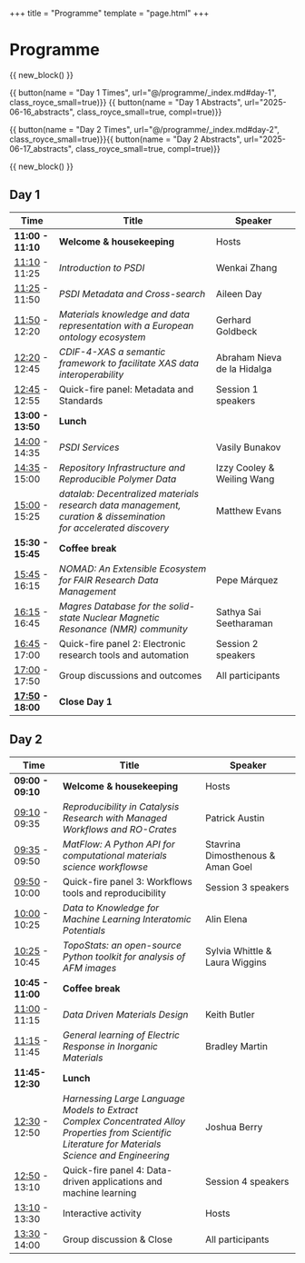 +++
title = "Programme"
template = "page.html"
+++
# Programme
{{ new_block() }}
<div class="d-flex justify-center">
{{ button(name = "Day 1 Times", url="@/programme/_index.md#day-1", class_royce_small=true)}} {{ button(name = "Day 1 Abstracts", url="2025-06-16_abstracts", class_royce_small=true, compl=true)}}

{{ button(name = "Day 2 Times", url="@/programme/_index.md#day-2", class_royce_small=true)}}{{ button(name = "Day 2 Abstracts", url="2025-06-17_abstracts", class_royce_small=true, compl=true)}}
</div>

{{ new_block() }}

## Day 1 
| Time  | Title  | Speaker  |
|---|---|---|
| **11:00 - 11:10** |**Welcome & housekeeping**  | Hosts  |
|[11:10](https://time.is/1110_16_June_2025_in_BST) - 11:25|*Introduction to PSDI*   | Wenkai Zhang   |
|[11:25](https://time.is/1125_16_June_2025_in_BST) - 11:50 |*PSDI Metadata and Cross-search*   | Aileen Day  |
|[11:50](https://time.is/1150_16_June_2025_in_BST) - 12:20  |*Materials knowledge and data representation with a European ontology ecosystem*  | Gerhard Goldbeck |
|[12:20](https://time.is/1220_16_June_2025_in_BST) - 12:45  |*CDIF-4-XAS a semantic framework to facilitate XAS data interoperability*|Abraham Nieva de la Hidalga |  
|[12:45](https://time.is/1245_16_June_2025_in_BST) - 12:55  |Quick-fire panel: Metadata and Standards| Session 1 speakers |
|**13:00 - 13:50**|**Lunch**||
|[14:00](https://time.is/1400_16_June_2025_in_BST) - 14:35|*PSDI Services*|Vasily Bunakov|
|[14:35](https://time.is/1435_16_June_2025_in_BST) - 15:00|*Repository Infrastructure and Reproducible Polymer Data*|Izzy Cooley & Weiling Wang||
|[15:00](https://time.is/1500_16_June_2025_in_BST) - 15:25|*datalab: Decentralized materials research data management, curation & dissemination<br>for accelerated discovery*| Matthew Evans||
|**15:30 - 15:45**|**Coffee break**||
|[15:45](https://time.is/1545_16_June_2025_in_BST) - 16:15|*NOMAD: An Extensible Ecosystem for FAIR Research Data Management*|Pepe Márquez||
|[16:15](https://time.is/1615_16_June_2025_in_BST) - 16:45|*Magres Database for the solid-state Nuclear Magnetic Resonance (NMR) community*| Sathya Sai Seetharaman|
|[16:45](https://time.is/1645_16_June_2025_in_BST) - 17:00|Quick-fire panel 2: Electronic research tools and automation| Session 2 speakers|
|[17:00](https://time.is/1700_16_June_2025_in_BST) - 17:50|Group discussions and outcomes | All participants |
|**[17:50](https://time.is/1750_16_June_2025_in_BST) - 18:00**|**Close Day 1**||


## Day 2

| Time  | Title  | Speaker  |
|---|---|---|
|**09:00 - 09:10**|**Welcome & housekeeping**|Hosts|
|[09:10]((https://time.is/0910_17_June_2025_in_BST)) - 09:35|*Reproducibility in Catalysis Research with Managed Workflows and RO-Crates*|Patrick Austin||
|[09:35](https://time.is/0935_17_June_2025_in_BST) - 09:50|*MatFlow: A Python API for computational materials science workflowse*| Stavrina Dimosthenous & Aman Goel|
|[09:50](https://time.is/0950_17_June_2025_in_BST) - 10:00|Quick-fire panel 3: Workflows tools and reproducibility| Session 3 speakers|
|[10:00](https://time.is/1000_17_June_2025_in_BST) - 10:25|*Data to Knowledge for Machine Learning Interatomic Potentials*|Alin Elena|
|[10:25](https://time.is/1025_17_June_2025_in_BST) - 10:45|*TopoStats: an open-source Python toolkit for analysis of AFM images*|Sylvia Whittle & Laura Wiggins|
|**10:45 - 11:00**|**Coffee break**||
|[11:00](https://time.is/1100_17_June_2025_in_BST) - 11:15 |*Data Driven Materials Design*|Keith Butler|
|[11:15](https://time.is/1145_17_June_2025_in_BST) - 11:45 |*General learning of Electric Response in Inorganic Materials*|Bradley Martin|
|**11:45- 12:30**|**Lunch**||
|[12:30]((https://time.is/1230_17_June_2025_in_BST)) - 12:50|*Harnessing Large Language Models to Extract<br>Complex Concentrated Alloy Properties from Scientific<br>Literature for Materials Science and Engineering*| Joshua Berry|
|[12:50](https://time.is/1250_17_June_2025_in_BST) - 13:10|Quick-fire panel 4: Data-driven applications and machine learning|Session 4 speakers|
|[13:10](https://time.is/1310_17_June_2025_in_BST) - 13:30|Interactive activity| Hosts |
|[13:30](https://time.is/1350_17_June_2025_in_BST) - 14:00|Group discussion & Close| All participants|
